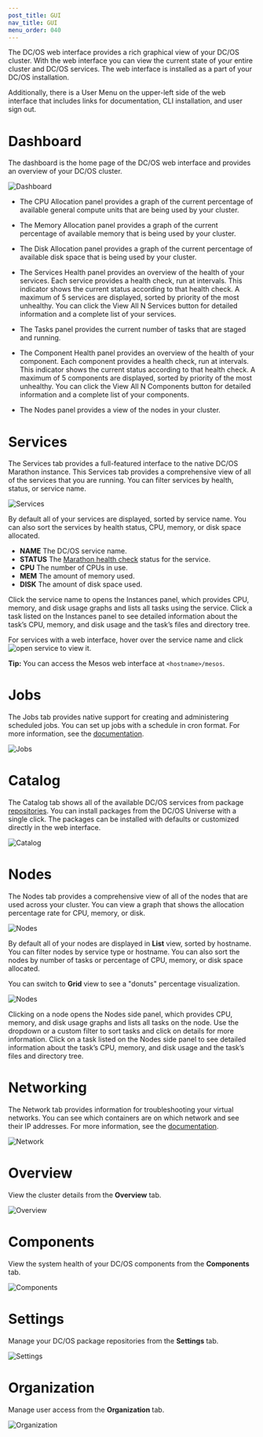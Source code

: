 ```yaml
---
post_title: GUI
nav_title: GUI
menu_order: 040
---
```


The DC/OS web interface provides a rich graphical view of your DC/OS cluster. With the web interface you can view the current state of your entire cluster and DC/OS services. The web interface is installed as a part of your DC/OS installation.

Additionally, there is a User Menu on the upper-left side of the web interface that includes links for documentation, CLI installation, and user sign out.

# <a name="dashboard"></a>Dashboard

The dashboard is the home page of the DC/OS web interface and provides an overview of your DC/OS cluster.

![Dashboard](/docs/1.10/img/dcos-gui.png)

*   The CPU Allocation panel provides a graph of the current percentage of available general compute units that are being used by your cluster.

*   The Memory Allocation panel provides a graph of the current percentage of available memory that is being used by your cluster.

*   The Disk Allocation panel provides a graph of the current percentage of available disk space that is being used by your cluster.

*   The Services Health panel provides an overview of the health of your services. Each service provides a health check, run at intervals. This indicator shows the current status according to that health check. A maximum of 5 services are displayed, sorted by priority of the most unhealthy. You can click the View All N Services button for detailed information and a complete list of your services.

*   The Tasks panel provides the current number of tasks that are staged and running.

*   The Component Health panel provides an overview of the health of your component. Each component provides a health check, run at intervals. This indicator shows the current status according to that health check. A maximum of 5 components are displayed, sorted by priority of the most unhealthy. You can click the View All N Components button for detailed information and a complete list of your components.

*   The Nodes panel provides a view of the nodes in your cluster.

# <a name="services"></a>Services

The Services tab provides a full-featured interface to the native DC/OS Marathon instance. This Services tab provides a comprehensive view of all of the services that you are running. You can filter services by health, status, or service name.

![Services](/docs/1.10/img/tweeter-services6.png)

By default all of your services are displayed, sorted by service name. You can also sort the services by health status, CPU, memory, or disk space allocated.

*   **NAME** The DC/OS service name.
*   **STATUS** The [Marathon health check][3] status for the service.
*   **CPU** The number of CPUs in use.
*   **MEM** The amount of memory used.
*   **DISK** The amount of disk space used.

Click the service name to opens the Instances panel, which provides CPU, memory, and disk usage graphs and lists all tasks using the service. Click a task listed on the Instances panel to see detailed information about the task’s CPU, memory, and disk usage and the task’s files and directory tree.

For services with a web interface, hover over the service name and click ![open service](/docs/1.10/img/open-service.png) to view it.

**Tip:** You can access the Mesos web interface at `<hostname>/mesos`.

# <a name="jobs"></a>Jobs

The Jobs tab provides native support for creating and administering scheduled jobs. You can set up jobs with a schedule in cron format. For more information, see the [documentation](/docs/1.10/deploying-jobs/).

![Jobs](/docs/1.10/img/dcos-jobs.png)

# <a name="catalog"></a>Catalog

The Catalog tab shows all of the available DC/OS services from package [repositories](/docs/1.10/administering-clusters/repo/). You can install packages from the DC/OS Universe with a single click. The packages can be installed with defaults or customized directly in the web interface.

![Catalog](/docs/1.10/img/ui-dashboard-catalog.png)

# <a name="nodes"></a>Nodes

The Nodes tab provides a comprehensive view of all of the nodes that are used across your cluster. You can view a graph that shows the allocation percentage rate for CPU, memory, or disk.

![Nodes](/docs/1.10/img/dcos-nodes.png)

By default all of your nodes are displayed in **List** view, sorted by hostname. You can filter nodes by service type or hostname. You can also sort the nodes by number of tasks or percentage of CPU, memory, or disk space allocated.

You can switch to **Grid** view to see a "donuts" percentage visualization.

![Nodes](/docs/1.10/img/dcos-donuts.png)

Clicking on a node opens the Nodes side panel, which provides CPU, memory, and disk usage graphs and lists all tasks on the node. Use the dropdown or a custom filter to sort tasks and click on details for more information. Click on a task listed on the Nodes side panel to see detailed information about the task’s CPU, memory, and disk usage and the task’s files and directory tree.

# <a name="network"></a>Networking

The Network tab provides information for troubleshooting your virtual networks. You can see which containers are on which network and see their IP addresses. For more information, see the [documentation](/docs/1.10/networking/virtual-networks/ip-per-container/).

![Network](/docs/1.10/img/ui-dashboard-network.png)

# <a name="system"></a>Overview
View the cluster details from the **Overview** tab.

![Overview](/docs/1.10/img/overview.png)

# Components
View the system health of your DC/OS components from the **Components** tab.

![Components](/docs/1.10/img/component-system-view.png)

# Settings
Manage your DC/OS package repositories from the **Settings** tab.

![Settings](/docs/1.10/img/package-repositories.png)

# Organization
Manage user access from the **Organization** tab.

![Organization](/docs/1.10/img/organization.png)


[3]: https://mesosphere.github.io/marathon/docs/health-checks.html

